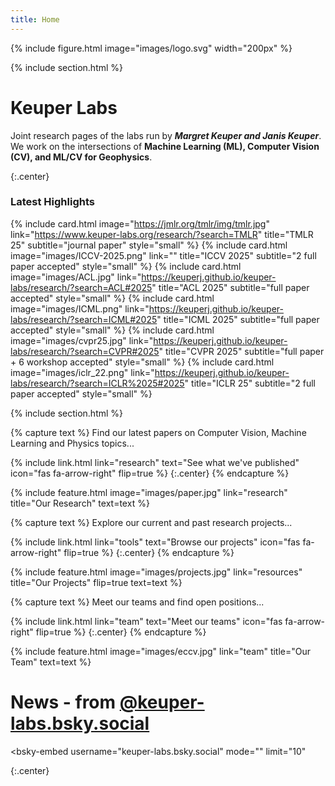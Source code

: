 ```yaml
---
title: Home
---
```

{%
  include figure.html
  image="images/logo.svg"
  width="200px"
%}

{% include section.html %}

# Keuper Labs
Joint research pages of the labs run by ***Margret Keuper and Janis Keuper***. We work on the intersections of **Machine Learning (ML), Computer Vision (CV), and ML/CV for Geophysics**.

{:.center}
### Latest Highlights
{%
  include card.html
  image="https://jmlr.org/tmlr/img/tmlr.jpg"
  link="https://www.keuper-labs.org/research/?search=TMLR"
  title="TMLR 25"
  subtitle="journal paper"
  style="small"
%}
{%
  include card.html
  image="images/ICCV-2025.png"
  link=""
  title="ICCV 2025"
  subtitle="2 full paper accepted"
  style="small"
%}
{%
  include card.html
  image="images/ACL.jpg"
  link="https://keuperj.github.io/keuper-labs/research/?search=ACL#2025"
  title="ACL 2025"
  subtitle="full paper accepted"
  style="small"
%}
{%
  include card.html
  image="images/ICML.png"
  link="https://keuperj.github.io/keuper-labs/research/?search=ICML#2025"
  title="ICML 2025"
  subtitle="full paper accepted"
  style="small"
%}
{%
  include card.html
  image="images/cvpr25.jpg"
  link="https://keuperj.github.io/keuper-labs/research/?search=CVPR#2025"
  title="CVPR 2025"
  subtitle="full paper + 6 workshop accepted"
  style="small"
%}
{%
  include card.html
  image="images/iclr_22.png"
  link="https://keuperj.github.io/keuper-labs/research/?search=ICLR%2025#2025"
  title="ICLR 25"
  subtitle="2 full paper accepted"
  style="small"
%}





{% include section.html %}


{% capture text %}
Find our latest papers on Computer Vision, Machine Learning and Physics topics...

{%
  include link.html
  link="research"
  text="See what we've published"
  icon="fas fa-arrow-right"
  flip=true
%}
{:.center}
{% endcapture %}

{%
  include feature.html
  image="images/paper.jpg"
  link="research"
  title="Our Research"
  text=text
%}

{% capture text %}
Explore our current and past research projects...

{%
  include link.html
  link="tools"
  text="Browse our projects"
  icon="fas fa-arrow-right"
  flip=true
%}
{:.center}
{% endcapture %}

{%
  include feature.html
  image="images/projects.jpg"
  link="resources"
  title="Our Projects"
  flip=true
  text=text
%}

{% capture text %}
Meet our teams and find open positions... 

{%
  include link.html
  link="team"
  text="Meet our teams"
  icon="fas fa-arrow-right"
  flip=true
%}
{:.center}
{% endcapture %}

{%
  include feature.html
  image="images/eccv.jpg"
  link="team"
  title="Our Team"
  text=text
%}

# News - from [@keuper-labs.bsky.social](https://bsky.app/profile/keuper-labs.bsky.social)

<script type="module" src="https://cdn.jsdelivr.net/npm/bsky-embed/dist/bsky-embed.es.js" async></script>
  <bsky-embed
    username="keuper-labs.bsky.social"
    mode=""
    limit="10"
  >
  </bsky-embed>

{:.center}
